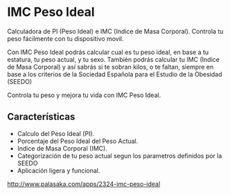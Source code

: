 # IMC Peso Ideal
Calculadora de PI (Peso Ideal) e IMC (Indice de Masa Corporal). Controla tu peso fácilmente con tu dispositivo movil.

Con IMC Peso Ideal podrás calcular cual es tu peso ideal, en base a tu estatura, tu peso actual, y tu sexo. También podrás calcular tu IMC (Indice de Masa Corporal) y así sabrás si te sobran kilos, o te faltan, siempre en base a los criterios de la Sociedad Española para el Estudio de la Obesidad (SEEDO)

Controla tu peso y mejora tu vida con IMC Peso Ideal. 


## Características

   - Calculo del Peso Ideal (PI).
   - Porcentaje del Peso Ideal del Peso Actual.
   - Indice de Masa Corporal (IMC).
   - Categorización de tu peso actual segun los parametros definidos por la SEEDO
   - Aplicación ligera y funcional.


http://www.palasaka.com/apps/2324-imc-peso-ideal
